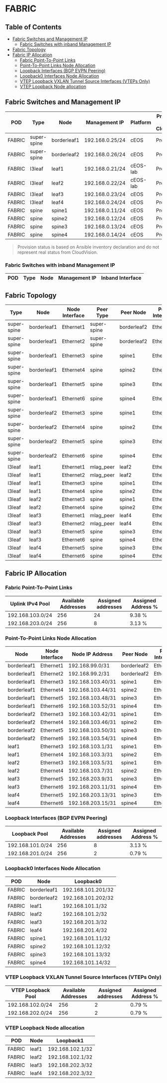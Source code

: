 # FABRIC

## Table of Contents

- [Fabric Switches and Management IP](#fabric-switches-and-management-ip)
  - [Fabric Switches with inband Management IP](#fabric-switches-with-inband-management-ip)
- [Fabric Topology](#fabric-topology)
- [Fabric IP Allocation](#fabric-ip-allocation)
  - [Fabric Point-To-Point Links](#fabric-point-to-point-links)
  - [Point-To-Point Links Node Allocation](#point-to-point-links-node-allocation)
  - [Loopback Interfaces (BGP EVPN Peering)](#loopback-interfaces-bgp-evpn-peering)
  - [Loopback0 Interfaces Node Allocation](#loopback0-interfaces-node-allocation)
  - [VTEP Loopback VXLAN Tunnel Source Interfaces (VTEPs Only)](#vtep-loopback-vxlan-tunnel-source-interfaces-vteps-only)
  - [VTEP Loopback Node allocation](#vtep-loopback-node-allocation)

## Fabric Switches and Management IP

| POD | Type | Node | Management IP | Platform | Provisioned in CloudVision | Serial Number |
| --- | ---- | ---- | ------------- | -------- | -------------------------- | ------------- |
| FABRIC | super-spine | borderleaf1 | 192.168.0.25/24 | cEOS | Provisioned | - |
| FABRIC | super-spine | borderleaf2 | 192.168.0.26/24 | cEOS | Provisioned | - |
| FABRIC | l3leaf | leaf1 | 192.168.0.21/24 | cEOS-lab | Provisioned | - |
| FABRIC | l3leaf | leaf2 | 192.168.0.22/24 | cEOS-lab | Provisioned | - |
| FABRIC | l3leaf | leaf3 | 192.168.0.23/24 | cEOS | Provisioned | - |
| FABRIC | l3leaf | leaf4 | 192.168.0.24/24 | cEOS | Provisioned | - |
| FABRIC | spine | spine1 | 192.168.0.11/24 | cEOS | Provisioned | - |
| FABRIC | spine | spine2 | 192.168.0.12/24 | cEOS | Provisioned | - |
| FABRIC | spine | spine3 | 192.168.0.13/24 | cEOS | Provisioned | - |
| FABRIC | spine | spine4 | 192.168.0.14/24 | cEOS | Provisioned | - |

> Provision status is based on Ansible inventory declaration and do not represent real status from CloudVision.

### Fabric Switches with inband Management IP

| POD | Type | Node | Management IP | Inband Interface |
| --- | ---- | ---- | ------------- | ---------------- |

## Fabric Topology

| Type | Node | Node Interface | Peer Type | Peer Node | Peer Interface |
| ---- | ---- | -------------- | --------- | ----------| -------------- |
| super-spine | borderleaf1 | Ethernet1 | super-spine | borderleaf2 | Ethernet1 |
| super-spine | borderleaf1 | Ethernet2 | super-spine | borderleaf2 | Ethernet2 |
| super-spine | borderleaf1 | Ethernet3 | spine | spine1 | Ethernet7 |
| super-spine | borderleaf1 | Ethernet4 | spine | spine2 | Ethernet7 |
| super-spine | borderleaf1 | Ethernet5 | spine | spine3 | Ethernet7 |
| super-spine | borderleaf1 | Ethernet6 | spine | spine4 | Ethernet7 |
| super-spine | borderleaf2 | Ethernet3 | spine | spine1 | Ethernet8 |
| super-spine | borderleaf2 | Ethernet4 | spine | spine2 | Ethernet8 |
| super-spine | borderleaf2 | Ethernet5 | spine | spine3 | Ethernet8 |
| super-spine | borderleaf2 | Ethernet6 | spine | spine4 | Ethernet8 |
| l3leaf | leaf1 | Ethernet1 | mlag_peer | leaf2 | Ethernet1 |
| l3leaf | leaf1 | Ethernet2 | mlag_peer | leaf2 | Ethernet2 |
| l3leaf | leaf1 | Ethernet3 | spine | spine1 | Ethernet3 |
| l3leaf | leaf1 | Ethernet4 | spine | spine2 | Ethernet3 |
| l3leaf | leaf2 | Ethernet3 | spine | spine1 | Ethernet4 |
| l3leaf | leaf2 | Ethernet4 | spine | spine2 | Ethernet4 |
| l3leaf | leaf3 | Ethernet1 | mlag_peer | leaf4 | Ethernet1 |
| l3leaf | leaf3 | Ethernet2 | mlag_peer | leaf4 | Ethernet2 |
| l3leaf | leaf3 | Ethernet5 | spine | spine3 | Ethernet5 |
| l3leaf | leaf3 | Ethernet6 | spine | spine4 | Ethernet5 |
| l3leaf | leaf4 | Ethernet5 | spine | spine3 | Ethernet6 |
| l3leaf | leaf4 | Ethernet6 | spine | spine4 | Ethernet6 |

## Fabric IP Allocation

### Fabric Point-To-Point Links

| Uplink IPv4 Pool | Available Addresses | Assigned addresses | Assigned Address % |
| ---------------- | ------------------- | ------------------ | ------------------ |
| 192.168.103.0/24 | 256 | 24 | 9.38 % |
| 192.168.203.0/24 | 256 | 8 | 3.13 % |

### Point-To-Point Links Node Allocation

| Node | Node Interface | Node IP Address | Peer Node | Peer Interface | Peer IP Address |
| ---- | -------------- | --------------- | --------- | -------------- | --------------- |
| borderleaf1 | Ethernet1 | 192.168.99.0/31 | borderleaf2 | Ethernet1 | 192.168.99.1/31 |
| borderleaf1 | Ethernet2 | 192.168.99.2/31 | borderleaf2 | Ethernet2 | 192.168.99.3/31 |
| borderleaf1 | Ethernet3 | 192.168.103.40/31 | spine1 | Ethernet7 | 192.168.103.41/31 |
| borderleaf1 | Ethernet4 | 192.168.103.44/31 | spine2 | Ethernet7 | 192.168.103.45/31 |
| borderleaf1 | Ethernet5 | 192.168.103.48/31 | spine3 | Ethernet7 | 192.168.103.49/31 |
| borderleaf1 | Ethernet6 | 192.168.103.52/31 | spine4 | Ethernet7 | 192.168.103.53/31 |
| borderleaf2 | Ethernet3 | 192.168.103.42/31 | spine1 | Ethernet8 | 192.168.103.43/31 |
| borderleaf2 | Ethernet4 | 192.168.103.46/31 | spine2 | Ethernet8 | 192.168.103.47/31 |
| borderleaf2 | Ethernet5 | 192.168.103.50/31 | spine3 | Ethernet8 | 192.168.103.51/31 |
| borderleaf2 | Ethernet6 | 192.168.103.54/31 | spine4 | Ethernet8 | 192.168.103.55/31 |
| leaf1 | Ethernet3 | 192.168.103.1/31 | spine1 | Ethernet3 | 192.168.103.0/31 |
| leaf1 | Ethernet4 | 192.168.103.3/31 | spine2 | Ethernet3 | 192.168.103.2/31 |
| leaf2 | Ethernet3 | 192.168.103.5/31 | spine1 | Ethernet4 | 192.168.103.4/31 |
| leaf2 | Ethernet4 | 192.168.103.7/31 | spine2 | Ethernet4 | 192.168.103.6/31 |
| leaf3 | Ethernet5 | 192.168.203.9/31 | spine3 | Ethernet5 | 192.168.203.8/31 |
| leaf3 | Ethernet6 | 192.168.203.11/31 | spine4 | Ethernet5 | 192.168.203.10/31 |
| leaf4 | Ethernet5 | 192.168.203.13/31 | spine3 | Ethernet6 | 192.168.203.12/31 |
| leaf4 | Ethernet6 | 192.168.203.15/31 | spine4 | Ethernet6 | 192.168.203.14/31 |

### Loopback Interfaces (BGP EVPN Peering)

| Loopback Pool | Available Addresses | Assigned addresses | Assigned Address % |
| ------------- | ------------------- | ------------------ | ------------------ |
| 192.168.101.0/24 | 256 | 8 | 3.13 % |
| 192.168.201.0/24 | 256 | 2 | 0.79 % |

### Loopback0 Interfaces Node Allocation

| POD | Node | Loopback0 |
| --- | ---- | --------- |
| FABRIC | borderleaf1 | 192.168.101.201/32 |
| FABRIC | borderleaf2 | 192.168.101.202/32 |
| FABRIC | leaf1 | 192.168.101.1/32 |
| FABRIC | leaf2 | 192.168.101.2/32 |
| FABRIC | leaf3 | 192.168.201.3/32 |
| FABRIC | leaf4 | 192.168.201.4/32 |
| FABRIC | spine1 | 192.168.101.11/32 |
| FABRIC | spine2 | 192.168.101.12/32 |
| FABRIC | spine3 | 192.168.101.13/32 |
| FABRIC | spine4 | 192.168.101.14/32 |

### VTEP Loopback VXLAN Tunnel Source Interfaces (VTEPs Only)

| VTEP Loopback Pool | Available Addresses | Assigned addresses | Assigned Address % |
| --------------------- | ------------------- | ------------------ | ------------------ |
| 192.168.102.0/24 | 256 | 2 | 0.79 % |
| 192.168.202.0/24 | 256 | 2 | 0.79 % |

### VTEP Loopback Node allocation

| POD | Node | Loopback1 |
| --- | ---- | --------- |
| FABRIC | leaf1 | 192.168.102.1/32 |
| FABRIC | leaf2 | 192.168.102.1/32 |
| FABRIC | leaf3 | 192.168.202.3/32 |
| FABRIC | leaf4 | 192.168.202.3/32 |
